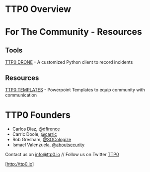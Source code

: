 # TTP0 Overview

# For The Community  - Resources

## Tools
[TTP0 DRONE](https://github.com/TTP0/drone) - A customized Python client to record incidents

## Resources
[TTP0 TEMPLATES](https://github.com/TTP0/ttp0_community_templates) - Powerpoint Templates to equip community with communication


# TTP0 Founders

* Carlos Diaz, [@dfirence](https://twitter.com/dfirence)
* Carric Doole, [@carric](https://twitter.com/carric)
* Rob Gresham, [@SOCologize](https://twitter.com/socologize)
* Ismael Valenzuela, [@aboutsecurity](https://twitter.com/aboutsecurity)


Contact us on info@ttp0.io // Follow us on Twitter [TTP0](https://twitter.com/TTP_0)

[http://ttp0.io]
